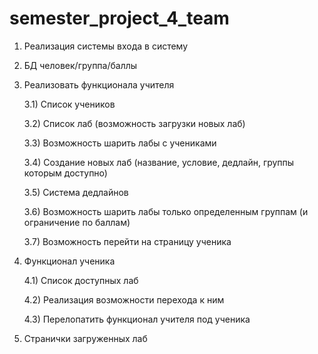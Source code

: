 # semester_project_4_team
1) Реализация системы входа в систему


2) БД человек/группа/баллы


3) Реализовать функционала учителя

	3.1) Список учеников
	
	3.2) Список лаб (возможность загрузки новых лаб)
	
	3.3) Возможность шарить лабы с учениками

	3.4) Создание новых лаб (название, условие, дедлайн, группы которым доступно)

	3.5) Система дедлайнов

	3.6) Возможность шарить лабы только определенным группам (и ограничение по баллам)

	3.7) Возможность перейти на страницу ученика


4) Функционал ученика

	4.1) Список доступных лаб

	4.2) Реализация возможности перехода к ним

	4.3) Перелопатить функционал учителя под ученика



5) Странички загруженных лаб
